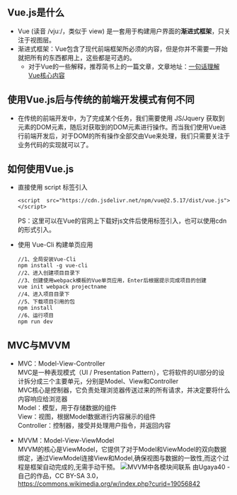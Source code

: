 ## Vue.js是什么
+ Vue (读音 /vjuː/，类似于 view) 是一套用于构建用户界面的**渐进式框架**，只关注于视图层。
+ 渐进式框架：Vue包含了现代前端框架所必须的内容，但是你并不需要一开始就把所有的东西都用上，这些都是可选的。
    - 对于Vue的一些解释，推荐简书上的一篇文章，文章地址：[一句话理解Vue核心内容](https://www.jianshu.com/p/a4339bad5256 "一句话理解Vue核心内容")

## 使用Vue.js后与传统的前端开发模式有何不同
+ 在传统的前端开发中，为了完成某个任务，我们需要使用 JS/Jquery 获取到元素的DOM元素，随后对获取到的DOM元素进行操作。而当我们使用Vue进行前端开发后，对于DOM的所有操作全部交由Vue来处理，我们只需要关注于业务代码的实现就可以了。

## 如何使用Vue.js
+ 直接使用 script 标签引入

     `<script  src="https://cdn.jsdelivr.net/npm/vue@2.5.17/dist/vue.js"></script>`
     
     PS：这里可以在Vue的官网上下载好js文件后使用标签引入，也可以使用cdn的形式引入。
+ 使用 Vue-Cli 构建单页应用
    ```
    //1、全局安装Vue-Cli
    npm install -g vue-cli
    //2、进入创建项目目录下
    //3、创建使用webpack模板的Vue单页应用，Enter后根据提示完成项目的创建
    vue init webpack projectname
    //4、进入项目目录下
    //5、下载项目引用的包
    npm install
    //6、运行项目
    npm run dev
    ```

## MVC与MVVM
+ MVC：Model-View-Controller</br>
    MVC是一种表现模式（UI / Presentation Pattern），它将软件的UI部分的设计拆分成三个主要单元，分别是Model、View和Controller</br>
    MVC核心是控制器，它负责处理浏览器传送过来的所有请求，并决定要将什么内容响应给浏览器</br>
    Model：模型，用于存储数据的组件</br>
    View：视图，根据Model数据进行内容展示的组件</br>
    Controller：控制器，接受并处理用户指令，并返回内容</br>

+ MVVM：Model-View-ViewModel</br>
    MVVM的核心是ViewModel，它提供了对于Model和ViewModel的双向数据绑定，通过ViewModel连接View和Model,确保视图与数据的一致性,而这个过程是框架自动完成的,无需手动干预。
    ![MVVM中各模块间联系](https://i.imgur.com/EwnZ4lJ.png)
    由Ugaya40 - 自己的作品，CC BY-SA 3.0，https://commons.wikimedia.org/w/index.php?curid=19056842